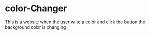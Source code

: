 # color-Changer
This is a website when the user write a color and click the button the background color is changing
